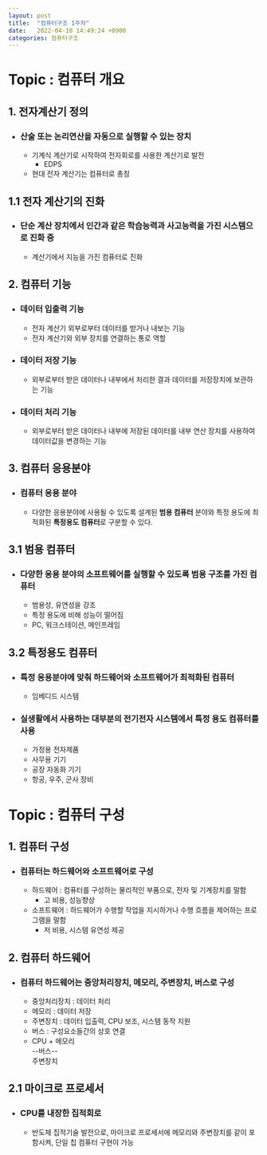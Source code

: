 ```yaml
---
layout: post
title:  "컴퓨터구조 1주차"
date:   2022-04-10 14:49:24 +0900
categories: 컴퓨터구조
---
```

# Topic : 컴퓨터 개요

## 1. 전자계산기 정의
- ### 산술 또는 논리연산을 자동으로 실행할 수 있는 장치
  - 기계식 계산기로 시작하여 전자회로를 사용한 계산기로 발전
    - EDPS
  - 현대 전자 계산기는 컴퓨터로 총칭
## 1.1 전자 계산기의 진화
-  ### 단순 계산 장치에서 인간과 같은 학습능력과 사고능력을 가진 시스템으로 진화 중
   -  계산기에서 지능을 가진 컴퓨터로 진화
## 2. 컴퓨터 기능
- ### 데이터 입출력 기능
  - 전자 계산기 외부로부터 데이터를 받거나 내보는 기능
  - 전자 계산기와 외부 장치를 연결하는 통로 역할
- ### 데이터 저장 기능
  - 외부로부터 받은 데이터나 내부에서 처리한 결과 데이터를 저장장치에 보관하는 기능
- ### 데이터 처리 기능
  - 외부로부터 받은 데이터나 내부에 저장된 데이터를 내부 연산 장치를 사용하여 데이터값을 변경하는 기능
## 3. 컴퓨터 응용분야
- ### 컴퓨터 응용 분야
  - 다양한 응용분야에 사용될 수 있도록 설계된 **범용 컴퓨터** 분야와 특정 용도에 최적화된 **특정용도 컴퓨터**로 구분할 수 있다.
## 3.1 범용 컴퓨터
- ### 다양한 응용 분야의 소프트웨어를 실행할 수 있도록 범용 구조를 가진 컴퓨터
  - 범용성, 유연성을 강조
  - 특정 용도에 비해 성능이 떨어짐
  - PC, 워크스테이션, 메인프레임
## 3.2 특정용도 컴퓨터
- ### 특정 응용분야에 맞춰 하드웨어와 소프트웨어가 최적화된 컴퓨터
  - 임베디드 시스템
- ### 실생활에서 사용하는 대부분의 전기전자 시스템에서 특정 용도 컴퓨터를 사용
  - 가정용 전자제품
  - 사무용 기기
  - 공장 자동화 기기
  - 항공, 우주, 군사 장비
# Topic : 컴퓨터 구성
## 1. 컴퓨터 구성
- ### 컴퓨터는 하드웨어와 소프트웨어로 구성
  - 하드웨어 : 컴퓨터를 구성하는 물리적인 부품으로, 전자 및 기계장치를 말함
    - 고 비용, 성능향상
  - 소프트웨어 : 하드웨어가 수행할 작업을 지시하거나 수행 흐름을 제어하는 프로그램을 말함
    - 저 비용, 시스템 유연성 제공
## 2. 컴퓨터 하드웨어
- ### 컴퓨터 하드웨어는 중앙처리장치, 메모리, 주변장치, 버스로 구성
  - 중앙처리장치 : 데이터 처리
  - 메모리 : 데이터 저장
  - 주변장치 : 데이터 입출력, CPU 보조, 시스템 동작 지원
  - 버스 : 구성요소들간의 상호 연결
  - CPU + 메모리<BR>--버스--<BR>주변장치
## 2.1 마이크로 프로세서
- ### CPU를 내장한 집적회로
  - 반도체 집적기술 발전으로, 마이크로 프로세서에 메모리와 주변장치를 같이 포함시켜, 단일 칩 컴퓨터 구현이 가능